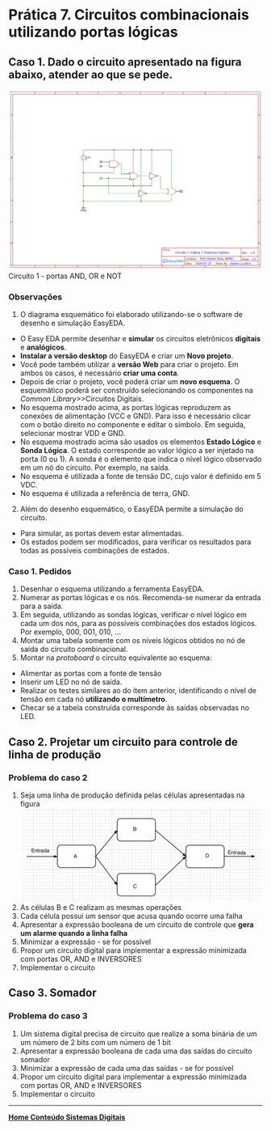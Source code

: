 # Prática 7. Circuitos combinacionais utilizando portas lógicas

## Caso 1. Dado o circuito apresentado na figura abaixo, atender ao que se pede.

![Circuito 1. Circuito combinacional com portas lógicas AND, OR e NOT](/sisdig_aulas/images_sisdig/Schematic_sistemas_digitais_pratica7_2024-07-26.png) Circuito 1 - portas AND, OR e NOT

### Observações

1. O diagrama esquemático foi elaborado utilizando-se o software de desenho e simulação EasyEDA.

- O Easy EDA permite desenhar e **simular** os circuitos eletrônicos **digitais** e **analógicos**.
- **Instalar a versão desktop** do EasyEDA e criar um **Novo projeto**.
- Você pode também utilizar a **versão Web** para criar o projeto. Em ambos os casos, é necessário **criar uma conta**.
- Depois de criar o projeto, você poderá criar um **novo esquema**. O esquemático poderá ser construído selecionando os componentes na *Common Library*>>Circuitos Digitais.
- No esquema mostrado acima, as portas lógicas reproduzem as conexões de alimentação (VCC e GND). Para isso é necessário clicar com o botão direito no componente e editar o símbolo. Em seguida, selecionar mostrar VDD e GND.
- No esquema mostrado acima são usados os elementos **Estado Lógico** e **Sonda Lógica**. O estado  corresponde ao valor lógico a ser injetado na porta (0 ou 1). A sonda é o elemento que indica o nível lógico observado em um nó do circuito. Por exemplo, na saída.
- No esquema é utilizada a fonte de tensão DC, cujo valor é definido em 5 VDC.
- No esquema é utilizada a referência de terra, GND.

2. Além do desenho esquemático, o EasyEDA permite a simulação do circuito. 

- Para simular, as portas devem estar alimentadas.
- Os estados podem ser modificados, para verificar os resultados para todas as possíveis combinações de estados.

### Caso  1. Pedidos

1. Desenhar o esquema utilizando a ferramenta EasyEDA.
2. Numerar as portas lógicas e os nós. Recomenda-se numerar da entrada para a saída.
3. Em seguida, utilizando as sondas lógicas, verificar o nível lógico em cada um dos nós, para as possíveis combinações dos estados lógicos. Por exemplo, 000, 001, 010, ...
4. Montar uma tabela somente com os níveis lógicos obtidos no nó de saída do circuito combinacional.
5. Montar na *protoboard* o circuito equivalente ao esquema:

- Alimentar as portas com a fonte de tensão
- Inserir um LED no nó de saída.
- Realizar os testes similares ao do item anterior, identificando o nível de tensão em cada nó **utilizando o multímetro**. 
- Checar se a tabela construída corresponde às saídas observadas no LED.

## Caso 2. Projetar um circuito para controle de linha de produção

### Problema do caso 2

1. Seja uma linha de produção definida pelas células apresentadas na figura  
![linha](F9CD7947-8D73-4819-8C92-A17A9F139462.jpeg)  
1. As células B e C realizam as mesmas operações
2. Cada célula possui um sensor que acusa quando ocorre uma falha
3. Apresentar a expressão booleana de um circuito de controle que **gera um alarme quando a linha falha**
4. Minimizar a expressão - se for possível
5. Propor um circuito digital para implementar a expressão minimizada com portas OR, AND e INVERSORES
6. Implementar o circuito

## Caso 3. Somador

### Problema do caso 3

1. Um sistema digital precisa de circuito que realize a soma binária de um um número de 2 bits com um número de 1 bit
2. Apresentar a expressão booleana de cada uma das saídas do circuito somador
3. Minimizar a expressão de cada uma das saídas - se for possível 
4. Propor um circuito digital para implementar a expressão minimizada com portas OR, AND e INVERSORES
5. Implementar o circuito

___
**[Home Conteúdo Sistemas Digitais](https://github.com/claytonjasilva/claytonjasilva.github.io/blob/main/sisdig_aulas.md)**  
